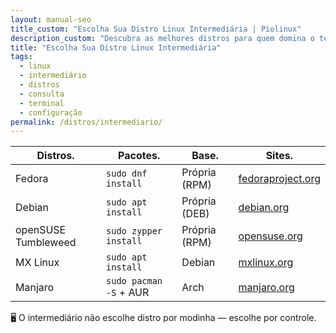 ```yaml
---
layout: manual-seo
title_custom: "Escolha Sua Distro Linux Intermediária | Piolinux"
description_custom: "Descubra as melhores distros para quem domina o terminal: Fedora, Debian, openSUSE. Mais controle e desempenho!"
title: "Escolha Sua Distro Linux Intermediária"
tags:
  - linux
  - intermediário
  - distros
  - consulta
  - terminal
  - configuração
permalink: /distros/intermediario/
---
```



<section>







  <table class="evergreen-table">
  <thead>
    <tr>
      <th>Distros.</th>
      <th>Pacotes.</th>
      <th>Base.</th>
      <th>Sites.</th>
    </tr>
  </thead>
  <tbody>
    <tr>
      <td data-label="Distros">Fedora</td>
      <td data-label="Pacotes"><code>sudo dnf install</code></td>
      <td data-label="Base">Própria (RPM)</td>
      <td data-label="Site"><a href="https://fedoraproject.org">fedoraproject.org</a></td>
    </tr>
    <tr>
      <td data-label="Distros">Debian</td>
      <td data-label="Pacotes"><code>sudo apt install</code></td>
      <td data-label="Base">Própria (DEB)</td>
      <td data-label="Site"><a href="https://debian.org">debian.org</a></td>
    </tr>
    <tr>
      <td data-label="Distros">openSUSE Tumbleweed</td>
      <td data-label="Pacotes"><code>sudo zypper install</code></td>
      <td data-label="Base">Própria (RPM)</td>
      <td data-label="Site"><a href="https://opensuse.org">opensuse.org</a></td>
    </tr>
    <tr>
      <td data-label="Distros">MX Linux</td>
      <td data-label="Pacotes"><code>sudo apt install</code></td>
      <td data-label="Base">Debian</td>
      <td data-label="Site"><a href="https://mxlinux.org">mxlinux.org</a></td>
    </tr>
    <tr>
      <td data-label="Distros">Manjaro</td>
      <td data-label="Pacotes"><code>sudo pacman -S</code> + AUR</td>
      <td data-label="Base">Arch</td>
      <td data-label="Site"><a href="https://manjaro.org">manjaro.org</a></td>
    </tr>
  </tbody>
</table>


<p>
  🖥️ O intermediário não escolhe distro por modinha — escolhe por controle.
</p>
</section>


<script type="application/ld+json">
{
  "@context": "https://schema.org",
  "@type": "Table",
  "name": "Distros Linux para Nível Intermediário",
  "description": "Distribuições para usuários que já conhecem o básico do terminal e querem mais controle, desempenho e customização.",
  "inLanguage": "pt-BR",
  "url": "{{ page.url | absolute_url }}",
  "mainEntityOfPage": {
    "@type": "WebPage",
    "@id": "{{ page.url | absolute_url }}"
  },
  "author": {
    "@type": "Person",
    "name": "Piolinux"
  },
  "publisher": {
    "@type": "Organization",
    "name": "Piolinux",
    "logo": {
      "@type": "ImageObject",
      "url": "https://piolinux.com/logo-512.png",
      "width": 512,
      "height": 512
    }
  },
  "datePublished": "2025-04-05T10:00:00+00:00",
  "dateModified": "{{ page.last_modified_at | date_to_rfc3339 }}"
}
</script>
